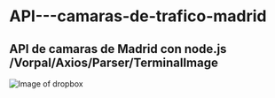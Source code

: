 # API---camaras-de-trafico-madrid
## API de camaras de Madrid con node.js /Vorpal/Axios/Parser/TerminalImage




![Image of dropbox](https://www.dropbox.com/s/qqxvjirczbgay5x/Screenshot%202019-12-03%2010.53.31.png?dl=0)


